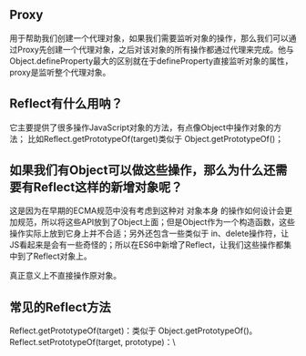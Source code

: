 ## Proxy
用于帮助我们创建一个代理对象，如果我们需要监听对象的操作，那么我们可以通过Proxy先创建一个代理对象，之后对该对象的所有操作都通过代理来完成。他与Object.defineProperty最大的区别就在于defineProperty直接监听对象的属性，proxy是监听整个代理对象。

## Reflect有什么用呐？
它主要提供了很多操作JavaScript对象的方法，有点像Object中操作对象的方法； 比如Reflect.getPrototypeOf(target)类似于 Object.getPrototypeOf()；

## 如果我们有Object可以做这些操作，那么为什么还需要有Reflect这样的新增对象呢？

这是因为在早期的ECMA规范中没有考虑到这种对 对象本身 的操作如何设计会更加规范，所以将这些API放到了Object上面；但是Object作为一个构造函数，这些操作实际上放到它身上并不合适；另外还包含一些类似于 in、delete操作符，让JS看起来是会有一些奇怪的；所以在ES6中新增了Reflect，让我们这些操作都集中到了Reflect对象上。

真正意义上不直接操作原对象。

## 常见的Reflect方法
Reflect.getPrototypeOf(target)：类似于 Object.getPrototypeOf()。
Reflect.setPrototypeOf(target, prototype)：\